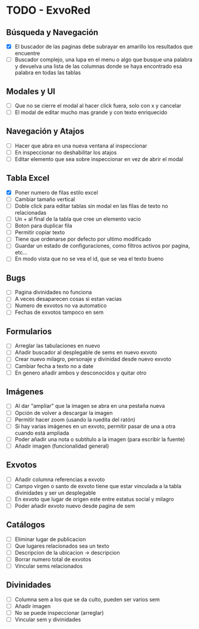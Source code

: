 # TODO - ExvoRed

## Búsqueda y Navegación
- [x] El buscador de las paginas debe subrayar en amarillo los resultados que encuentre
- [ ] Buscador complejo, una lupa en el menu o algo que busque una palabra y devuelva una lista de las columnas donde se haya encontrado esa palabra en todas las tablas

## Modales y UI
- [ ] Que no se cierre el modal al hacer click fuera, solo con x y cancelar
- [ ] El modal de editar mucho mas grande y con texto enriquecido

## Navegación y Atajos
- [ ] Hacer que abra en una nueva ventana al inspeccionar
- [ ] En inspeccionar no deshabilitar los atajos
- [ ] Editar elemento que sea sobre inspeccionar en vez de abrir el modal

## Tabla Excel
- [x] Poner numero de filas estilo excel
- [ ] Cambiar tamaño vertical
- [ ] Doble click para editar tablas sin modal en las filas de texto no relacionadas
- [ ] Un + al final de la tabla que cree un elemento vacio
- [ ] Boton para duplicar fila
- [ ] Permitir copiar texto
- [ ] Tiene que ordenarse por defecto por ultimo modificado
- [ ] Guardar un estado de configuraciones, como filtros activos por pagina, etc...
- [ ] En modo vista que no se vea el id, que se vea el texto bueno

## Bugs
- [ ] Pagina divinidades no funciona
- [ ] A veces desaparecen cosas si estan vacias
- [ ] Numero de exvotos no va automatico
- [ ] Fechas de exvotos tampoco en sem

## Formularios
- [ ] Arreglar las tabulaciones en nuevo
- [ ] Añadir buscador al desplegable de sems en nuevo exvoto
- [ ] Crear nuevo milagro, personaje y divinidad desde nuevo exvoto
- [ ] Cambiar fecha a texto no a date
- [ ] En genero añadir ambos y desconocidos y quitar otro

## Imágenes
- [ ] Al dar "ampliar" que la imagen se abra en una pestaña nueva
- [ ] Opción de volver a descargar la imagen
- [ ] Permitir hacer zoom (usando la ruedita del ratón)
- [ ] Si hay varias imágenes en un exvoto, permitir pasar de una a otra cuando está ampliada
- [ ] Poder añadir una nota o subtítulo a la imagen (para escribir la fuente)
- [ ] Añadir imagen (funcionalidad general)

## Exvotos
- [ ] Añadir columna referencias a exvoto
- [ ] Campo virgen o santo de exvoto tiene que estar vinculada a la tabla divinidades y ser un desplegable
- [ ] En exvoto que lugar de origen este entre estatus social y milagro
- [ ] Poder añadir exvoto nuevo desde pagina de sem

## Catálogos
- [ ] Eliminar lugar de publicacion
- [ ] Que lugares relacionados sea un texto
- [ ] Descripcion de la ubicacion -> descripcion
- [ ] Borrar numero total de exvotos
- [ ] Vincular sems relacionados

## Divinidades
- [ ] Columna sem a los que se da culto, pueden ser varios sem
- [ ] Añadir imagen
- [ ] No se puede inspeccionar (arreglar)
- [ ] Vincular sem y divinidades
